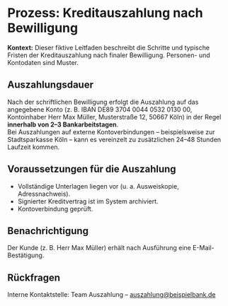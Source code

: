 # Prozess: Kreditauszahlung nach Bewilligung

**Kontext:** Dieser fiktive Leitfaden beschreibt die Schritte und typische Fristen der Kreditauszahlung
nach finaler Bewilligung. Personen- und Kontodaten sind Muster.

## Auszahlungsdauer
Nach der schriftlichen Bewilligung erfolgt die Auszahlung auf das angegebene Konto (z. B. IBAN DE89 3704 0044 0532 0130 00,
Kontoinhaber Herr Max Müller, Musterstraße 12, 50667 Köln) in der Regel **innerhalb von 2–3 Bankarbeitstagen**.  
Bei Auszahlungen auf externe Kontoverbindungen – beispielsweise zur Stadtsparkasse Köln – kann es vereinzelt zu
zusätzlichen 24–48 Stunden Laufzeit kommen.

## Voraussetzungen für die Auszahlung
* Vollständige Unterlagen liegen vor (u. a. Ausweiskopie, Adressnachweis).
* Signierter Kreditvertrag ist im System archiviert.
* Kontoverbindung geprüft.

## Benachrichtigung
Der Kunde (z. B. Herr Max Müller) erhält nach Ausführung eine E-Mail-Bestätigung.

## Rückfragen
Interne Kontaktstelle: Team Auszahlung – auszahlung@beispielbank.de
